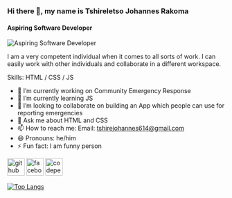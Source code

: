 ### Hi there 👋, my name is Tshireletso Johannes Rakoma
#### Aspiring Software Developer
![Aspiring Software Developer](https://arturssmirnovs.github.io/github-profile-readme-generator/images/banner.png)

I am a very competent individual when it comes to all sorts of work. I can easily work with other individuals and collaborate in a different workspace.

Skills: HTML / CSS / JS

- 🔭 I’m currently working on Community Emergency Response 
- 🌱 I’m currently learning JS 
- 👯 I’m looking to collaborate on building an App which people can use for reporting emergencies 
- 💬 Ask me about HTML and CSS 
- 📫 How to reach me: Email: tshirejohannes614@gmail.com 
- 😄 Pronouns: he/him 
- ⚡ Fun fact: I am funny person 


[<img src='https://cdn.jsdelivr.net/npm/simple-icons@3.0.1/icons/github.svg' alt='github' height='40'>](https://github.com/TshireletsoRakoma)  [<img src='https://cdn.jsdelivr.net/npm/simple-icons@3.0.1/icons/facebook.svg' alt='facebook' height='40'>](https://www.facebook.com/tshirelestsojohannes)  [<img src='https://cdn.jsdelivr.net/npm/simple-icons@3.0.1/icons/codepen.svg' alt='codepen' height='40'>](https://codepen.io/Tshire-Johannes)  

[![Top Langs](https://github-readme-stats.vercel.app/api/top-langs/?username=TshireletsoRakoma)](https://github.com/anuraghazra/github-readme-stats)

